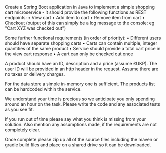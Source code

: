 Create a Spring Boot application in Java to implement a simple shopping cart microservice - it should provide the following functions as REST endpoints:
•	View cart
•	Add item to cart
•	Remove item from cart
•	Checkout (output of this can simply be a log message to the console: eg "Cart XYZ was checked out")

Some further functional requirements (in order of priority):
•	Different users should have separate shopping carts
•	Carts can contain multiple, integer quantities of the same product
•	Service should provide a total cart price in the view cart response
•	A cart can only be checked out once

A product should have an ID, description and a price (assume £UKP). The user ID will be provided in an http header in the request. Assume there are no taxes or delivery charges.

For the data store a simple in-memory one is sufficient. The products list can be hardcoded within the service.

We understand your time is precious so we anticipate you only spending around an hour on the task. Please write the code and any associated tests as you see fit.

If you run out of time please say what you think is missing from your solution. Also mention any assumptions made, if the requirements are not completely clear.

Once complete please zip up all of the source files including the maven or gradle build files and place on a shared drive so it can be downloaded.

